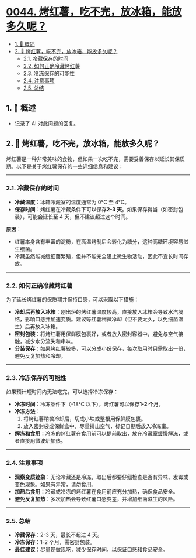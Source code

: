 # [0044. 烤红薯，吃不完，放冰箱，能放多久呢？](https://github.com/tnotesjs/TNotes.notes/tree/main/notes/0044.%20%E7%83%A4%E7%BA%A2%E8%96%AF%EF%BC%8C%E5%90%83%E4%B8%8D%E5%AE%8C%EF%BC%8C%E6%94%BE%E5%86%B0%E7%AE%B1%EF%BC%8C%E8%83%BD%E6%94%BE%E5%A4%9A%E4%B9%85%E5%91%A2%EF%BC%9F)

<!-- region:toc -->

- [1. 📝 概述](#1--概述)
- [2. 🤖 烤红薯，吃不完，放冰箱，能放多久呢？](#2--烤红薯吃不完放冰箱能放多久呢)
  - [2.1. 冷藏保存的时间](#21-冷藏保存的时间)
  - [2.2. 如何正确冷藏烤红薯](#22-如何正确冷藏烤红薯)
  - [2.3. 冷冻保存的可能性](#23-冷冻保存的可能性)
  - [2.4. 注意事项](#24-注意事项)
  - [2.5. 总结](#25-总结)

<!-- endregion:toc -->

## 1. 📝 概述

- 记录了 AI 对此问题的回复。

## 2. 🤖 烤红薯，吃不完，放冰箱，能放多久呢？

烤红薯是一种非常美味的食物，但如果一次吃不完，需要妥善保存以延长其保质期。以下是关于烤红薯保存的一些详细信息和建议：

---

### 2.1. 冷藏保存的时间

- **冷藏温度**：冰箱冷藏室的温度通常为 0°C 至 4°C。
- **保存时间**：烤红薯在冷藏条件下可以保存**2-3 天**。如果保存得当（如密封包装），可能会延长至 4 天，但不建议超过这个时间。

**原因**：

- 红薯本身含有丰富的淀粉，在高温烤制后会转化为糖分，这种高糖环境容易滋生细菌。
- 冷藏虽然能减缓细菌繁殖，但并不能完全阻止微生物活动，因此不宜长时间存放。

---

### 2.2. 如何正确冷藏烤红薯

为了延长烤红薯的保质期并保持口感，可以采取以下措施：

- **冷却后再放入冰箱**：刚出炉的烤红薯温度较高，直接放入冰箱会导致水汽凝结，影响口感并加速变质。建议等红薯稍微冷却（但不要太久，以免细菌滋生）后再放入冰箱。
- **密封包装**：将烤红薯用保鲜膜包裹好，或者放入密封容器中，避免与空气接触，减少水分流失和串味。
- **分装保存**：如果烤红薯较多，可以分成小份保存，每次取用时只需取出一份，避免反复加热和冷却。

---

### 2.3. 冷冻保存的可能性

如果预计短时间内无法吃完，可以选择冷冻保存：

- **冷冻时间**：冷冻条件下（-18°C 以下），烤红薯可以保存**1-2 个月**。
- **冷冻方法**：
  1. 将烤红薯稍微冷却后，切成小块或整根用保鲜膜包裹。
  2. 放入密封袋或保鲜盒中，尽量排出空气，标记日期后放入冷冻室。
- **解冻和食用**：冷冻的烤红薯在食用前可以提前取出，放在冷藏室缓慢解冻，或者直接用微波炉加热。

---

### 2.4. 注意事项

- **观察变质迹象**：无论冷藏还是冷冻，取出后都要仔细检查是否有异味、发霉或变色现象。如果有异常，请勿食用。
- **加热后食用**：冷藏或冷冻的烤红薯在食用前应充分加热，确保食品安全。
- **避免反复加热**：多次加热会导致红薯口感变差，并增加细菌滋生的风险。

---

### 2.5. 总结

- **冷藏保存**：2-3 天，最长不超过 4 天。
- **冷冻保存**：1-2 个月，需密封包装。
- **最佳建议**：尽量现做现吃，减少保存时间，以保证口感和食品安全。
